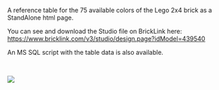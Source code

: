 A reference table for the 75 available colors of the Lego 2x4 brick as a StandAlone html page.

You can see and download the Studio file on BrickLink here: https://www.bricklink.com/v3/studio/design.page?idModel=439540

An MS SQL script with the table data is also available.

&nbsp;

<img src="https://lego-cmf.vanderwaal.eu/images/legocolortable.png">
